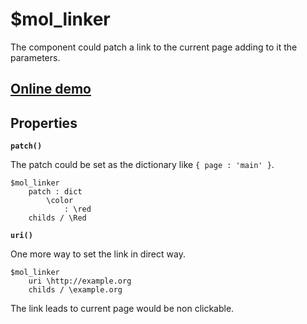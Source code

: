 # $mol_linker

The component could patch a link to the current page adding to it the parameters. 

## [Online demo](http://eigenmethod.github.io/mol//#demo=mol_linker_demo)

## Properties

**`patch()`**

The patch could be set as the dictionary like `{ page : 'main' }`. 

```
$mol_linker
	patch : dict
		\color
			: \red
	childs / \Red
```

**`uri()`**

One more way to set the link in direct way.

```
$mol_linker
	uri \http://example.org
	childs / \example.org
```

The link leads to current page would be non clickable.
